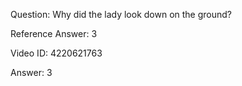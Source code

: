 Question: Why did the lady look down on the ground?

Reference Answer: 3

Video ID: 4220621763

Answer: 3

